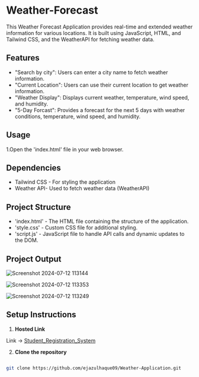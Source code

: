 # Weather-Forecast
This Weather Forecast Application provides real-time  and extended weather information for various locations. It is built using JavaScript, HTML, and Tailwind CSS, and the WeatherAPI for fetching weather data.

## Features

- "Search by city": Users can enter a city name to fetch weather information.
- "Current Location": Users can use their current location to get weather information.
- "Weather Display": Displays current weather, temperature, wind speed, and humidity.
- "5-Day Forcast": Provides a forecast for the next 5 days with weather conditions, temperature, wind speed, and humidity.

## Usage
1.Open the 'index.html' file in your web browser.

## Dependencies
- Tailwind CSS -  For styling the application
- Weather API-  Used to fetch weather data (WeatherAPI)

## Project Structure 
- 'index.html' - The HTML file containing the structure of the application. 
- 'style.css' - Custom CSS file for additional styling.
- 'script.js' - JavaScript file to handle API calls and dynamic updates to the DOM.

## Project Output

![Screenshot 2024-07-12 113144](https://github.com/user-attachments/assets/be1cee84-9932-4efe-a963-e535f4460d4c)


![Screenshot 2024-07-12 113353](https://github.com/user-attachments/assets/216ac931-54a7-4a9d-baf1-fdcf35c27097)


![Screenshot 2024-07-12 113249](https://github.com/user-attachments/assets/8c9f8e7f-aa9f-4abc-9ffb-4344c284fd33)


## Setup Instructions

1. **Hosted Link**

Link -> [Student_Registration_System](https://ejazulhaque09.github.io/Weather-Application/)

2. **Clone the repository**

```bash

git clone https://github.com/ejazulhaque09/Weather-Application.git



